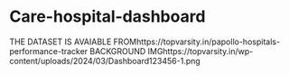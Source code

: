 # Care-hospital-dashboard
THE DATASET IS  AVAIABLE FROMhttps://topvarsity.in/papollo-hospitals-performance-tracker
BACKGROUND IMGhttps://topvarsity.in/wp-content/uploads/2024/03/Dashboard123456-1.png
